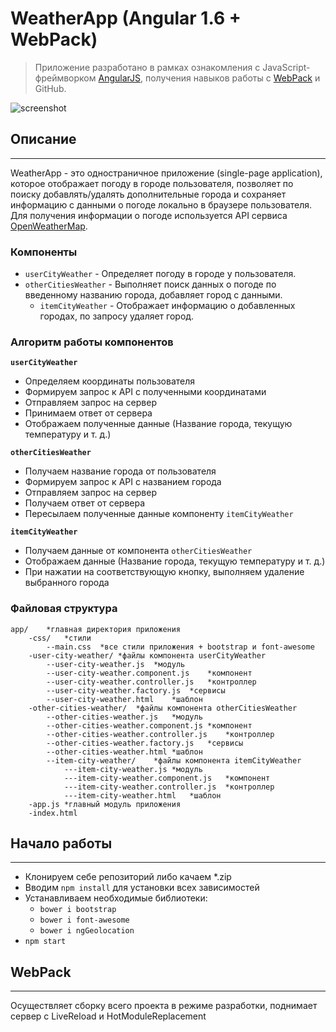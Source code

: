 # WeatherApp (Angular 1.6 + WebPack)
> Приложение разработано в рамках ознакомления с JavaScript-фреймворком [AngularJS](https://angularjs.org/), получения навыков работы с [WebPack](http://webpack.github.io/) и GitHub.

![screenshot](http://image.prntscr.com/image/176c11ddeed9445c948c019696f0fc64.png)

## Описание
---
WeatherApp - это одностраничное приложение (single-page application), которое отображает погоду в городе пользователя, позволяет по поиску добавлять/удалять дополнительные города и сохраняет информацию с данными о погоде локально в браузере пользователя. Для получения информации о погоде используется API сервиса [OpenWeatherMap](http://openweathermap.org/api).

### Компоненты
* `userCityWeather` - Определяет погоду в городе у пользователя.
* `otherCitiesWeather` - Выполняет поиск данных о погоде по введенному названию города, добавляет город с данными.
    * `itemCityWeather` - Отображает информацию о добавленных городах, по запросу удаляет город.

### Алгоритм работы компонентов
**`userCityWeather`**
* Определяем координаты пользователя
* Формируем запрос к API с полученными координатами
* Отправляем запрос на сервер
* Принимаем ответ от сервера
* Отображаем полученные данные (Название города, текущую температуру и т. д.)

**`otherCitiesWeather`**
* Получаем название города от пользователя
* Формируем запрос к API с названием города
* Отправляем запрос на сервер
* Получаем ответ от сервера
* Пересылаем полученные данные компоненту `itemCityWeather`

**`itemCityWeather`**
* Получаем данные от компонента `otherCitiesWeather`
* Отображаем данные (Название города, текущую температуру и т. д.)
* При нажатии на соответствующую кнопку, выполняем удаление выбранного города

### Файловая структура
    app/    *главная директория приложения
        -css/   *стили
            --main.css  *все стили приложения + bootstrap и font-awesome
        -user-city-weather/ *файлы компонента userCityWeather
            --user-city-weather.js  *модуль
            --user-city-weather.component.js    *компонент
            --user-city-weather.controller.js   *контроллер
            --user-city-weather.factory.js  *сервисы
            --user-city-weather.html    *шаблон
        -other-cities-weather/  *файлы компонента otherCitiesWeather
            --other-cities-weather.js   *модуль
            --other-cities-weather.component.js *компонент
            --other-cities-weather.controller.js    *контроллер
            --other-cities-weather.factory.js   *сервисы
            --other-cities-weather.html *шаблон
            --item-city-weather/    *файлы компонента itemCityWeather
                ---item-city-weather.js *модуль
                ---item-city-weather.component.js   *компонент
                ---item-city-weather.controller.js  *контроллер
                ---item-city-weather.html   *шаблон
        -app.js *главный модуль приложения
        -index.html

## Начало работы
---
* Клонируем себе репозиторий либо качаем *.zip
* Вводим `npm install` для установки всех зависимостей
* Устанавливаем необходимые библиотеки:
    * `bower i bootstrap`
    * `bower i font-awesome`
    * `bower i ngGeolocation`
* `npm start`

## WebPack
---
Осуществляет сборку всего проекта в режиме разработки, поднимает сервер с LiveReload и HotModuleReplacement